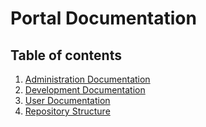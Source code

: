 # Portal Documentation
## Table of contents
1. [Administration Documentation](/doc/administration/index.md)
1. [Development Documentation](/doc/development/index.md)
1. [User Documentation](/doc/user/index.md)
1. [Repository Structure](/doc/repository-structure.md)

